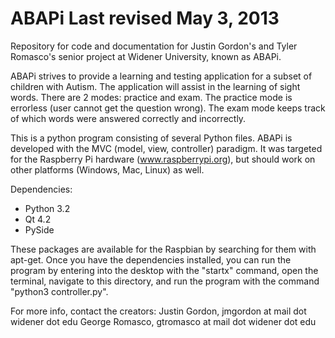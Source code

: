 ABAPi
Last revised May 3, 2013
=================

Repository for code and documentation for Justin Gordon's and Tyler Romasco's senior project at Widener University, known as ABAPi.

ABAPi strives to provide a learning and testing application for a subset of children with Autism. The application will assist in the learning of sight words. There are 2 modes: practice and exam. The practice mode is errorless (user cannot get the question wrong). The exam mode keeps track of which words were answered correctly and incorrectly.

This is a python program consisting of several Python files. ABAPi is developed with the MVC (model, view, controller) paradigm. It was targeted for the Raspberry Pi hardware (www.raspberrypi.org), but should work on other platforms (Windows, Mac, Linux) as well.

Dependencies:
 - Python 3.2
 - Qt 4.2
 - PySide


These packages are available for the Raspbian by searching for them with apt-get.
Once you have the dependencies installed, you can run the program by entering into the desktop with the "startx" command, open the terminal, navigate to this directory, and run the program with the command "python3 controller.py".

For more info, contact the creators:
Justin Gordon, jmgordon at mail dot widener dot edu
George Romasco, gtromasco at mail dot widener dot edu